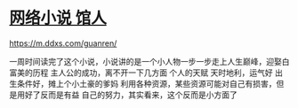 # [网络小说 馆人](https://github.com/cutepig123/gitblog/issues/29)

https://m.ddxs.com/guanren/

一周时间读完了这个小说，小说讲的是一个小人物一步一步走上人生巅峰，迎娶白富美的历程
主人公的成功，离不开一下几方面
个人的天赋
天时地利，运气好
出生条件好，摊上个小土豪的爹妈
利用各种资源，某些资源可能对自己有损害，但是用好了反而是有益
自己的努力，其实看来，这个反而是小方面了
